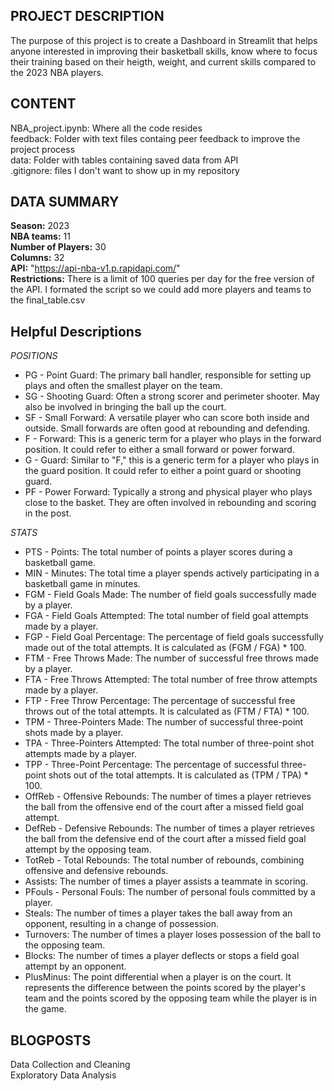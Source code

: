 ## PROJECT DESCRIPTION  
The purpose of this project is to create a Dashboard in Streamlit that helps anyone interested in improving their basketball skills, know where to focus their training based on their heigth, weight, and current skills compared to the 2023 NBA players.  

 ## CONTENT  
NBA_project.ipynb: Where all the code resides  
feedback: Folder with text files containg peer feedback to improve the project process  
data: Folder with tables containing saved data from API  
.gitignore: files I don't want to show up in my repository  


## DATA SUMMARY  
**Season:** 2023  
**NBA teams:** 11  
**Number of Players:** 30  
**Columns:** 32  
**API:** "https://api-nba-v1.p.rapidapi.com/"  
**Restrictions:** There is a limit of 100 queries per day for the free version of the API. I formated the script so we could add more players and teams to the final_table.csv  

## Helpful Descriptions  
*POSITIONS*  
- PG - Point Guard: The primary ball handler, responsible for setting up plays and often the smallest player on the team.
- SG - Shooting Guard: Often a strong scorer and perimeter shooter. May also be involved in bringing the ball up the court.
- SF - Small Forward: A versatile player who can score both inside and outside. Small forwards are often good at rebounding and defending.
- F - Forward: This is a generic term for a player who plays in the forward position. It could refer to either a small forward or power forward.
- G - Guard: Similar to "F," this is a generic term for a player who plays in the guard position. It could refer to either a point guard or shooting guard.
- PF - Power Forward: Typically a strong and physical player who plays close to the basket. They are often involved in rebounding and scoring in the post.

*STATS*  
- PTS - Points: The total number of points a player scores during a basketball game.
- MIN - Minutes: The total time a player spends actively participating in a basketball game in minutes.
- FGM - Field Goals Made: The number of field goals successfully made by a player.
- FGA - Field Goals Attempted: The total number of field goal attempts made by a player.
- FGP - Field Goal Percentage: The percentage of field goals successfully made out of the total attempts. It is calculated as (FGM / FGA) * 100.
- FTM - Free Throws Made: The number of successful free throws made by a player.
- FTA - Free Throws Attempted: The total number of free throw attempts made by a player.
- FTP - Free Throw Percentage: The percentage of successful free throws out of the total attempts. It is calculated as (FTM / FTA) * 100.
- TPM - Three-Pointers Made: The number of successful three-point shots made by a player.
- TPA - Three-Pointers Attempted: The total number of three-point shot attempts made by a player.
- TPP - Three-Point Percentage: The percentage of successful three-point shots out of the total attempts. It is calculated as (TPM / TPA) * 100.
- OffReb - Offensive Rebounds: The number of times a player retrieves the ball from the offensive end of the court after a missed field goal attempt.
- DefReb - Defensive Rebounds: The number of times a player retrieves the ball from the defensive end of the court after a missed field goal attempt by the opposing team.
- TotReb - Total Rebounds: The total number of rebounds, combining offensive and defensive rebounds.
- Assists: The number of times a player assists a teammate in scoring.
- PFouls - Personal Fouls: The number of personal fouls committed by a player.
- Steals: The number of times a player takes the ball away from an opponent, resulting in a change of possession.
- Turnovers: The number of times a player loses possession of the ball to the opposing team.
- Blocks: The number of times a player deflects or stops a field goal attempt by an opponent.
- PlusMinus: The point differential when a player is on the court. It represents the difference between the points scored by the player's team and the points scored by the opposing team while the player is in the game.

## BLOGPOSTS  
Data Collection and Cleaning  
Exploratory Data Analysis  
